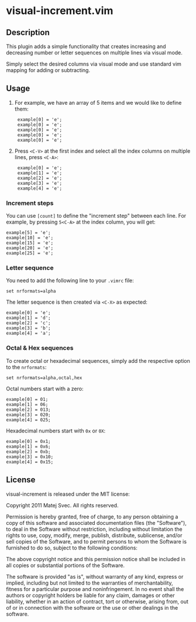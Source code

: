 # visual-increment.vim

## Description

This plugin adds a simple functionality that creates increasing and decreasing
number or letter sequences on multiple lines via visual mode.

Simply select the desired columns via visual mode and use standard vim mapping
for adding or subtracting.

## Usage

1. For example, we have an array of 5 items and we would like to define them:

        example[0] = 'e';
        example[0] = 'e';
        example[0] = 'e';
        example[0] = 'e';
        example[0] = 'e';

2. Press `<C-V>` at the first index and select all the index columns on multiple
   lines, press `<C-A>`:

        example[0] = 'e';
        example[1] = 'e';
        example[2] = 'e';
        example[3] = 'e';
        example[4] = 'e';

### Increment steps

You can use `[count]` to define the "increment step" between each line. For
example, by pressing `5<C-A>` at the index column, you will get:

    example[5] = 'e';
    example[10] = 'e';
    example[15] = 'e';
    example[20] = 'e';
    example[25] = 'e';

### Letter sequence

You need to add the following line to your `.vimrc` file:

    set nrformats=alpha

The letter sequence is then created via `<C-X>` as expected:

    example[0] = 'e';
    example[1] = 'd';
    example[2] = 'c';
    example[3] = 'b';
    example[4] = 'a';

### Octal & Hex sequences

To create octal or hexadecimal sequences, simply add the respective option to
the `nrformats`:

    set nrformats=alpha,octal,hex

Octal numbers start with a zero:

    example[0] = 01;
    example[1] = 06;
    example[2] = 013;
    example[3] = 020;
    example[4] = 025;

Hexadecimal numbers start with `0x` or `0X`:

    example[0] = 0x1;
    example[1] = 0x6;
    example[2] = 0xb;
    example[3] = 0x10;
    example[4] = 0x15;

## License

visual-increment is released under the MIT license:

Copyright 2011 Matej Svec. All rights reserved.

Permission is hereby granted, free of charge, to any person obtaining a copy of
this software and associated documentation files (the "Software"), to deal in
the Software without restriction, including without limitation the rights to
use, copy, modify, merge, publish, distribute, sublicense, and/or sell copies of
the Software, and to permit persons to whom the Software is furnished to do so,
subject to the following conditions:

The above copyright notice and this permission notice shall be included in all
copies or substantial portions of the Software.

The software is provided "as is", without warranty of any kind, express or
implied, including but not limited to the warranties of merchantability, fitness
for a particular purpose and noninfringement. In no event shall the authors or
copyright holders be liable for any claim, damages or other liability, whether
in an action of contract, tort or otherwise, arising from, out of or in
connection with the software or the use or other dealings in the software.

